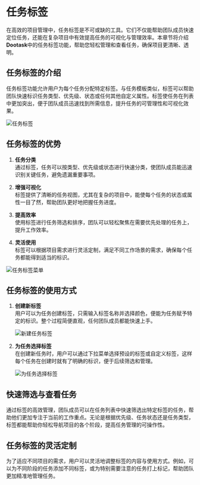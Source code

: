 # 任务标签

在高效的项目管理中，任务标签是不可或缺的工具。它们不仅能帮助团队成员快速定位任务，还能在复杂项目中有效提高任务的可视化与管理效率。本章节将介绍**Dootask**中的任务标签功能，帮助您轻松管理和查看任务，确保项目更清晰、透明。

## 任务标签的介绍

任务标签功能允许用户为每个任务分配特定标签。与任务模板类似，标签可以帮助团队快速标识任务类型、优先级、状态或任何其他自定义属性。标签使任务在列表中更加突出，便于团队成员迅速找到所需信息，提升任务的可管理性和可视化效果。

![任务标签](/images/pro_task_tag_pic_1.png)

## 任务标签的优势

1. **任务分类**  
   通过标签，任务可以按类型、优先级或状态进行快速分类，使团队成员能迅速识别关键任务，避免遗漏重要事项。

2. **增强可视化**  
   标签提供了清晰的任务视图，尤其在复杂的项目中，能使每个任务的状态或属性一目了然，帮助团队更好地把握任务进度。

3. **提高效率**  
   使用标签进行任务筛选和排序，团队可以轻松聚焦在需要优先处理的任务上，提升工作效率。

4. **灵活使用**  
   标签可以根据项目需求进行灵活定制，满足不同工作场景的需求，确保每个任务都能得到适当的标识。

  ![任务标签菜单](/images/pro_task_tag_pic_2.png)

## 任务标签的使用方式

1. **创建新标签**  
   用户可以为任务创建标签，只需输入标签名称并选择颜色，便能为任务赋予特定的标识。整个过程简便直观，任何团队成员都能快速上手。

   ![新建任务标签](/images/pro_task_tag_pic_3.png)

2. **为任务选择标签**  
   在创建新任务时，用户可以通过下拉菜单选择预设的标签或自定义标签，这样每个任务在创建时就有了明确的标识，便于后续筛选和管理。

   ![为任务选择标签](/images/pro_task_tag_pic_4.png)

## 快速筛选与查看任务

通过标签的高效管理，团队成员可以在任务列表中快速筛选出特定标签的任务，帮助他们更加专注于当前的工作重点。无论是根据优先级、任务状态还是任务类型，标签都能帮助你轻松导航项目的各个阶段，提高任务管理的可操作性。

## 任务标签的灵活定制

为了适应不同项目的需求，用户可以灵活地调整标签的内容与使用方式。例如，可以为不同阶段的任务添加不同标签，或为特别需要注意的任务打上标记，帮助团队更加精准地管理任务。
